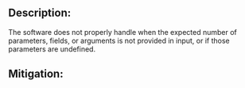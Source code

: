## Description:

The software does not properly handle when the expected number of parameters, fields, or arguments is not provided in input, or if those parameters are undefined.



## Mitigation:
